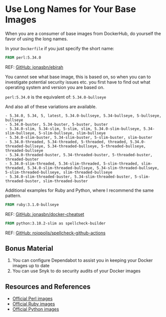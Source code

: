 # Use Long Names for Your Base Images

When you are a consumer of base images from DockerHub, do yourself the favor of using the long names.

In your `Dockerfile` if you just specify the short name:

```Dockerfile
FROM perl:5.34.0
```

REF: [GitHub: jonasbn/ebirah](https://github.com/jonasbn/ebirah/blob/master/Dockerfile)

You cannot see what base image, this is based on, so when you can to investigate potential security issues etc. you first have to find out what operating system and version you are based on.

`perl:5.34.0` is the equivalent of: `5.34.0-bullseye`

And also all of these variations are available.

```text
- 5.34.0, 5.34, 5, latest, 5.34.0-bullseye, 5.34-bullseye, 5-bullseye, bullseye
- 5.34.0-buster, 5.34-buster, 5-buster, buster
- 5.34.0-slim, 5.34-slim, 5-slim, slim, 5.34.0-slim-bullseye, 5.34-slim-bullseye, 5-slim-bullseye, slim-bullseye
- 5.34.0-slim-buster, 5.34-slim-buster, 5-slim-buster, slim-buster
- 5.34.0-threaded, 5.34-threaded, 5-threaded, threaded, 5.34.0-threaded-bullseye, 5.34-threaded-bullseye, 5-threaded-bullseye, threaded-bullseye
- 5.34.0-threaded-buster, 5.34-threaded-buster, 5-threaded-buster, threaded-buster
- 5.34.0-slim-threaded, 5.34-slim-threaded, 5-slim-threaded, slim-threaded, 5.34.0-slim-threaded-bullseye, 5.34-slim-threaded-bullseye, 5-slim-threaded-bullseye, slim-threaded-bullseye
- 5.34.0-slim-threaded-buster, 5.34-slim-threaded-buster, 5-slim-threaded-buster, slim-threaded-buster
```

Additional examples for Ruby and Python, where I recommend the same pattern.

```Dockerfile
FROM ruby:3.1.0-bullseye
```

REF: [GitHub: jonasbn/docker-cheatset](https://github.com/jonasbn/docker-cheatset/blob/master/Dockerfile#L1)

```Dockerfile
FROM python:3.10.2-slim as spellcheck-builder
```

REF: [GitHub: rojopolis/spellcheck-github-actions](https://github.com/rojopolis/spellcheck-github-actions/blob/master/Dockerfile#L5)

## Bonus Material

1. You can configure Dependabot to assist you in keeping your Docker images up to date
1. You can use Snyk to do security audits of your Docker images

## Resources and References

- [Official Perl images](https://hub.docker.com/_/perl)
- [Official Ruby images](https://hub.docker.com/_/ruby)
- [Official Python images](https://hub.docker.com/_/python/)
